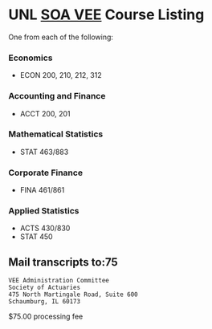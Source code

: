 # UNL [SOA VEE](https://www.soa.org/education/exam-req/edu-vee/) Course Listing

One from each of the following:

### Economics
* ECON 200, 210, 212, 312

### Accounting and Finance
* ACCT 200, 201

### Mathematical Statistics
* STAT 463/883

### Corporate Finance
* FINA 461/861

### Applied Statistics
* ACTS 430/830
* STAT 450

## Mail transcripts to:75

```
VEE Administration Committee
Society of Actuaries
475 North Martingale Road, Suite 600
Schaumburg, IL 60173
```

$75.00 processing fee
